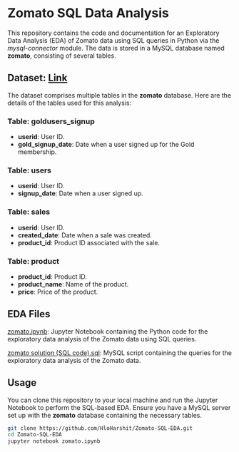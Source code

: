 # Zomato SQL Data Analysis

This repository contains the code and documentation for an Exploratory Data Analysis (EDA) of Zomato data using SQL queries in Python via the *mysql-connector* module. The data is stored in a MySQL database named **zomato**, consisting of several tables.

## Dataset: [Link](zomato_dataset.sql)

The dataset comprises multiple tables in the **zomato** database. Here are the details of the tables used for this analysis:

### Table: goldusers_signup

- **userid**: User ID.
- **gold_signup_date**: Date when a user signed up for the Gold membership.

### Table: users

- **userid**: User ID.
- **signup_date**: Date when a user signed up.

### Table: sales

- **userid**: User ID.
- **created_date**: Date when a sale was created.
- **product_id**: Product ID associated with the sale.

### Table: product

- **product_id**: Product ID.
- **product_name**: Name of the product.
- **price**: Price of the product.

## EDA Files

[zomato.ipynb](zomato.ipynb): Jupyter Notebook containing the Python code for the exploratory data analysis of the Zomato data using SQL queries.

[zomato solution (SQL code).sql](zomato%20solution%20(SQL%20code).sql): MySQL script containing the queries for the exploratory data analysis of the Zomato data.

## Usage

You can clone this repository to your local machine and run the Jupyter Notebook to perform the SQL-based EDA. Ensure you have a MySQL server set up with the **zomato** database containing the necessary tables.

```bash
git clone https://github.com/HloHarshit/Zomato-SQL-EDA.git
cd Zomato-SQL-EDA
jupyter notebook zomato.ipynb
```